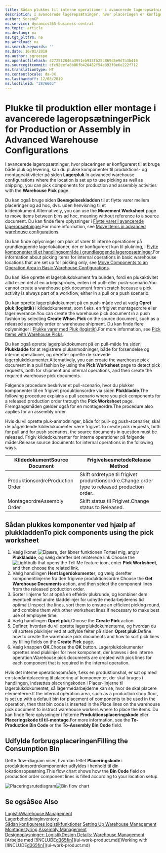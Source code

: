 ```yaml
---
title: Sådan plukkes til interne operationer i avancerede lageropsætninger | Microsoft Docs
description: I avancerede lageropsætninger, hvor placeringen er konfigureret til at bruge både pluk og levering, kan du plukke komponenter til produktions- og montageaktiviteter på siden **Lagerpluk**.
author: SorenGP
ms.service: dynamics365-business-central
ms.topic: article
ms.devlang: na
ms.tgt_pltfrm: na
ms.workload: na
ms.search.keywords: ''
ms.date: 10/01/2019
ms.author: sgroespe
ms.openlocfilehash: 4272512046a3951eb933fb25c869d5e9d7a3b416
ms.sourcegitcommit: cfc92eefa8b06fb426482f54e393f0e6e222f712
ms.translationtype: HT
ms.contentlocale: da-DK
ms.lasthandoff: 12/03/2019
ms.locfileid: "2876603"
---
```

# <a name="pick-for-production-or-assembly-in-advanced-warehouse-configurations"></a><span data-ttu-id="c0425-103">Plukke til produktion eller montage i avancerede lageropsætninger</span><span class="sxs-lookup"><span data-stu-id="c0425-103">Pick for Production or Assembly in Advanced Warehouse Configurations</span></span>
<span data-ttu-id="c0425-104">I avancerede lageropsætninger, hvor placeringen er konfigureret til at bruge både pluk og levering, kan du plukke komponenter til produktions- og montageaktiviteter på siden **Lagerpluk**.</span><span class="sxs-lookup"><span data-stu-id="c0425-104">In advanced warehouse configurations where the location is set up to use picking as well as shipping, you can pick components for production and assembly activities with the **Warehouse Pick** page.</span></span>  

<span data-ttu-id="c0425-105">Du kan også bruge siden **Bevægelseskladden** til at flytte varer mellem placeringer og ad hoc, dvs. uden henvisning til et kildedokument.</span><span class="sxs-lookup"><span data-stu-id="c0425-105">Alternatively, you can use the **Movement Worksheet** page to move items between bins ad hoc, meaning without reference to a source document.</span></span> <span data-ttu-id="c0425-106">Du kan finde flere oplysninger i [Flytte varer i avancerede lageropsætninger](warehouse-how-to-move-items-in-advanced-warehousing.md).</span><span class="sxs-lookup"><span data-stu-id="c0425-106">For more information, see [Move Items in advanced warehouse configurations](warehouse-how-to-move-items-in-advanced-warehousing.md).</span></span>  

<span data-ttu-id="c0425-107">Du kan finde oplysninger om pluk af varer til interne operationer på grundlæggende lagerlokationer, der er konfigureret kun til plukning, i [Flytte komponenter til et handlingsområde i grundlæggende lageropsætninger](warehouse-how-to-move-components-to-an-operation-area-in-basic-warehousing.md).</span><span class="sxs-lookup"><span data-stu-id="c0425-107">For information about picking items for internal operations in basic warehouse locations that are set up for picking only, see [Move Components to an Operation Area in Basic Warehouse Configurations](warehouse-how-to-move-components-to-an-operation-area-in-basic-warehousing.md).</span></span>  

<span data-ttu-id="c0425-108">Du kan ikke oprette et lagerplukdokument fra bunden, fordi en plukaktivitet altid er en del af en arbejdsproces, enten i et pull- eller push-scenario.</span><span class="sxs-lookup"><span data-stu-id="c0425-108">You cannot create a warehouse pick document from scratch because a pick activity is always part of a workflow, either in a pull or a push scenario.</span></span>  

<span data-ttu-id="c0425-109">Du kan oprette lagerplukdokument på en push-måde ved at vælg **Opret pluk (logistik)** i kildedokumentet, som f.eks. en frigivet montageordre eller lagerleverance.</span><span class="sxs-lookup"><span data-stu-id="c0425-109">You can create the warehouse pick document in a push fashion by selecting **Create Whse. Pick** on the source document, such as a released assembly order or warehouse shipment.</span></span> <span data-ttu-id="c0425-110">Du kan finde flere oplysninger i [Plukke varer med Pluk (logistik)](warehouse-how-to-pick-items-for-warehouse-shipment.md).</span><span class="sxs-lookup"><span data-stu-id="c0425-110">For more information, see [Pick Items with Warehouse Picks](warehouse-how-to-pick-items-for-warehouse-shipment.md).</span></span>  

<span data-ttu-id="c0425-111">Du kan også oprette lagerplukdokument på en pull-måde fra siden **Plukkladde** for at registrere plukanmodninger, både for forsendelse og interne operationer, og derefter oprette de krævede lagerplukdokumenter.</span><span class="sxs-lookup"><span data-stu-id="c0425-111">Alternatively, you can create the warehouse pick document in a pull fashion by using the **Pick Worksheet** page to detect pick requests, both for shipment and internal operations, and then create the required warehouse pick documents.</span></span>  

<span data-ttu-id="c0425-112">Følgende procedure beskriver et pull-scenario, hvor du plukker komponenter til en frigivet produktionsordre via siden **Plukkladde**.</span><span class="sxs-lookup"><span data-stu-id="c0425-112">The following procedure explains a pull scenario where you pick components for a released production order through the **Pick Worksheet** page.</span></span> <span data-ttu-id="c0425-113">Fremgangsmåden gælder også for en montageordre.</span><span class="sxs-lookup"><span data-stu-id="c0425-113">The procedure also applies for an assembly order.</span></span>  

<span data-ttu-id="c0425-114">Hvis du vil oprette pluk-anmodninger, både for pull- og push-scenarier, skal de pågældende kildedokumenter være frigivet.</span><span class="sxs-lookup"><span data-stu-id="c0425-114">To create pick requests, both for pull and for push scenarios, the source documents in question must be released.</span></span> <span data-ttu-id="c0425-115">Frigiv kildedokumenter for interne operationer på følgende måder.</span><span class="sxs-lookup"><span data-stu-id="c0425-115">Release source documents for internal operations in the following ways.</span></span>  

|<span data-ttu-id="c0425-116">Kildedokument</span><span class="sxs-lookup"><span data-stu-id="c0425-116">Source Document</span></span>|<span data-ttu-id="c0425-117">Frigivelsesmetode</span><span class="sxs-lookup"><span data-stu-id="c0425-117">Release Method</span></span>|  
|---------------------|--------------------|  
|<span data-ttu-id="c0425-118">Produktionsordre</span><span class="sxs-lookup"><span data-stu-id="c0425-118">Production Order</span></span>|<span data-ttu-id="c0425-119">Skift ordretype til frigivet produktionsordre.</span><span class="sxs-lookup"><span data-stu-id="c0425-119">Change order type to released production order.</span></span>|  
|<span data-ttu-id="c0425-120">Montageordre</span><span class="sxs-lookup"><span data-stu-id="c0425-120">Assembly Order</span></span>|<span data-ttu-id="c0425-121">Skift status til Frigivet.</span><span class="sxs-lookup"><span data-stu-id="c0425-121">Change status to Released.</span></span>|  

## <a name="to-pick-components-using-the-pick-worksheet"></a><span data-ttu-id="c0425-122">Sådan plukkes komponenter ved hjælp af plukkladden</span><span class="sxs-lookup"><span data-stu-id="c0425-122">To pick components using the pick worksheet</span></span>  
1.  <span data-ttu-id="c0425-123">Vælg ikonet ![Elpære, der åbner funktionen Fortæl mig](media/ui-search/search_small.png "Fortæl mig, hvad du vil foretage dig"), angiv **Plukkladde**, og vælg derefter det relaterede link.</span><span class="sxs-lookup"><span data-stu-id="c0425-123">Choose the ![Lightbulb that opens the Tell Me feature](media/ui-search/search_small.png "Tell me what you want to do") icon, enter **Pick Worksheet**, and then choose the related link.</span></span>  
2.  <span data-ttu-id="c0425-124">Vælg handlingen **Hent lagerdokumenter**, og vælg derefter komponentlinjerne fra den frigivne produktionsordre.</span><span class="sxs-lookup"><span data-stu-id="c0425-124">Choose the **Get Warehouse Documents** action, and then select the component lines from the released production order.</span></span>  
3.  <span data-ttu-id="c0425-125">Sorter linjerne for at opnå en effektiv plukrunde, og kombiner dem eventuelt med andre kladdelinjer for udnytte medarbejderens tid optimalt.</span><span class="sxs-lookup"><span data-stu-id="c0425-125">Inspect the lines, sort them to ensure an efficient picking round, and combine them with other worksheet lines if necessary to make best use of employee time.</span></span>  
4.  <span data-ttu-id="c0425-126">Vælg handlingen **Opret pluk**.</span><span class="sxs-lookup"><span data-stu-id="c0425-126">Choose the **Create Pick** action.</span></span>  
5.  <span data-ttu-id="c0425-127">Definer, hvordan du vil oprette lagerplukdokumenterne, og hvordan du vil sortere pluklinjer ved at udfylde felter på siden **Opret pluk**.</span><span class="sxs-lookup"><span data-stu-id="c0425-127">Define how to create the warehouse pick documents and how to sort pick lines by filling fields on the **Create Pick** page.</span></span>  
6.  <span data-ttu-id="c0425-128">Vælg knappen **OK**.</span><span class="sxs-lookup"><span data-stu-id="c0425-128">Choose the **OK** button.</span></span> <span data-ttu-id="c0425-129">Lagerplukdokumenter oprettes med pluklinjer for hver komponent, der kræves i den interne operation.</span><span class="sxs-lookup"><span data-stu-id="c0425-129">Warehouse pick documents are created with pick lines for each component that is required in the internal operation.</span></span>  

<span data-ttu-id="c0425-130">Hvis det interne operationsområde, f.eks en produktionshal, er sat op med en standardplacering til placering af komponenter, der skal bruges i handlingen, indsættes placeringskoden i Placer-linjerne til lagerplukdokumentet, så lagermedarbejderne kan se, hvor de skal placere elementerne.</span><span class="sxs-lookup"><span data-stu-id="c0425-130">If the internal operation area, such as a production shop floor, is set up with a default bin for placement of components to be used in the operation, then that bin code is inserted in the Place lines on the warehouse pick document to instruct warehouse workers where to place the items.</span></span> <span data-ttu-id="c0425-131">Du kan finde flere oplysninger i felterne **Produktionsplaceringskode** eller **Placeringskode til til-montage**.</span><span class="sxs-lookup"><span data-stu-id="c0425-131">For more information, see the **To-Production Bin Code** or the **To-Assembly Bin Code** field.</span></span>

## <a name="filling-the-consumption-bin"></a><span data-ttu-id="c0425-132">Udfylde forbrugsplaceringen</span><span class="sxs-lookup"><span data-stu-id="c0425-132">Filling the Consumption Bin</span></span>
<span data-ttu-id="c0425-133">Dette flow-diagram viser, hvordan feltet **Placeringskode** i produktionsordrekomponenter udfyldes i henhold til din lokationsopsætning.</span><span class="sxs-lookup"><span data-stu-id="c0425-133">This flow chart shows how the **Bin Code** field on production order component lines is filled according to your location setup.</span></span>

<span data-ttu-id="c0425-134">![Placeringsrutediagram](media/binflow.png "BinFlow")</span><span class="sxs-lookup"><span data-stu-id="c0425-134">![Bin flow chart](media/binflow.png "BinFlow")</span></span>  

## <a name="see-also"></a><span data-ttu-id="c0425-135">Se også</span><span class="sxs-lookup"><span data-stu-id="c0425-135">See Also</span></span>
[<span data-ttu-id="c0425-136">Logistik</span><span class="sxs-lookup"><span data-stu-id="c0425-136">Warehouse Management</span></span>](warehouse-manage-warehouse.md)  
[<span data-ttu-id="c0425-137">Lagerbeholdning</span><span class="sxs-lookup"><span data-stu-id="c0425-137">Inventory</span></span>](inventory-manage-inventory.md)  
<span data-ttu-id="c0425-138">[Sådan konfigureres logistikfunktioner](warehouse-setup-warehouse.md)   </span><span class="sxs-lookup"><span data-stu-id="c0425-138">[Setting Up Warehouse Management](warehouse-setup-warehouse.md)   </span></span>  
<span data-ttu-id="c0425-139">[Montagestyring](assembly-assemble-items.md)  </span><span class="sxs-lookup"><span data-stu-id="c0425-139">[Assembly Management](assembly-assemble-items.md)  </span></span>  
[<span data-ttu-id="c0425-140">Designoplysninger: Logistik</span><span class="sxs-lookup"><span data-stu-id="c0425-140">Design Details: Warehouse Management</span></span>](design-details-warehouse-management.md)  
<span data-ttu-id="c0425-141">[Arbejde med [!INCLUDE[d365fin](includes/d365fin_md.md)]](ui-work-product.md)</span><span class="sxs-lookup"><span data-stu-id="c0425-141">[Working with [!INCLUDE[d365fin](includes/d365fin_md.md)]](ui-work-product.md)</span></span>
